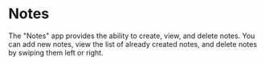 # Notes
The "Notes" app provides the ability to create, view, and delete notes. You can add new notes, view the list of already created notes, and delete notes by swiping them left or right.
